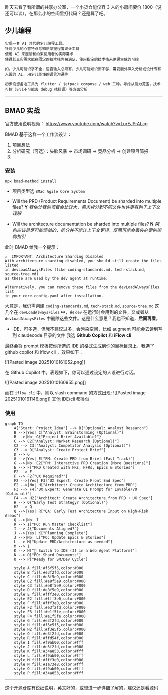 昨天去看了看所谓的共享办公室，一个小货仓能仅容 3 人的小房间要价 1800（说还可以谈），在那么小的空间里打代码？还是算了吧。


## 少儿编程
```
实现一套 AI 时代的少儿编程工具。
针对少儿的心智特点与知识掌握程度设计工具
使用 AI 来厘清和约束使用者的实际需求
使得其真实需求能在固定的技术栈内被满足，使用指定的技术栈来确保生成的可控

如，少儿可能识字不全，语音输入必须有，少儿可能知识面不够，需要额外深入分析或设计专有人设的 AI. 用少儿能懂的语言沟通等

初步设想备选工具为 flutter / jetpack compose / web 三种，考虑从能力范围，技术可控（少儿不可能去 debug 找错误）等方面分析 
```

---

## BMAD 实战


官方使用说明视频： https://www.youtube.com/watch?v=LorEJPrALcg

BMAD 基于这样一个工作流设计：

1. 项目想法
2. 分析研究（可选）：头脑风暴 -> 市场调研 -> 竞品分析 -> 创建项目简报
3. 

### 安装
```
npx bmad-method install
```
- 项目类型选 `BMad Agile Core System`

- Will the PRD (Product Requirements Document) be sharded into multiple files?
**Y** *我估计我的项目会比较大，需求拆分到不同文件也许更有利于上下文理解*

- Will the architecture documentation be sharded into multiple files?
**N** *架构应该是尽可能简单的，拆分并不能让上下文更短，反而可能会丢失必要的架构指引*

此时 BMAD 给我一个提示：
```
⚠️  IMPORTANT: Architecture Sharding Disabled
With architecture sharding disabled, you should still create the files listed
in devLoadAlwaysFiles (like coding-standards.md, tech-stack.md, source-tree.md)
as these are used by the dev agent at runtime.

Alternatively, you can remove these files from the devLoadAlwaysFiles list
in your core-config.yaml after installation.
```
大意是，我仍需创建 `coding-standards.md`, `tech-stack.md`, `source-tree.md` 这几个在 `devLoadAlwaysFiles` 中，由 `dev` 在运行时会用到的文件，又或者从 `devLoadAlwaysFiles` 中删除这些文件。这是什么意思？我也不知道，**后面再看**。

- IDE，可多选，但我不建议过多，会污染空间，比如 augment 可能会去读到写到 claudecode 目录的文件
我选 **Github Copilot** 和 **iFlow cli**

最终会将 prompt 模板按你所选的 IDE 的格式生成到你的目标目录上，我选了 github copilot 和 iflow cli ，效果如下：

![[Pasted image 20251010161052.png]]

在 Github Copilot 中，表现如下，你可以通过设定的人设进行对话。

![[Pasted image 20251010160955.png]]

 而在 `iflow cli` 中，则以 slash command 的方式出现:
 ![[Pasted image 20251010161146.png]]
其他 IDE/cli 都类似

### 使用

```mermaid
graph TD
    A["Start: Project Idea"] --> B{"Optional: Analyst Research"}
    B -->|Yes| C["Analyst: Brainstorming (Optional)"]
    B -->|No| G{"Project Brief Available?"}
    C --> C2["Analyst: Market Research (Optional)"]
    C2 --> C3["Analyst: Competitor Analysis (Optional)"]
    C3 --> D["Analyst: Create Project Brief"]
    D --> G
    G -->|Yes| E["PM: Create PRD from Brief (Fast Track)"]
    G -->|No| E2["PM: Interactive PRD Creation (More Questions)"]
    E --> F["PRD Created with FRs, NFRs, Epics & Stories"]
    E2 --> F
    F --> F2{"UX Required?"}
    F2 -->|Yes| F3["UX Expert: Create Front End Spec"]
    F2 -->|No| H["Architect: Create Architecture from PRD"]
    F3 --> F4["UX Expert: Generate UI Prompt for Lovable/V0 (Optional)"]
    F4 --> H2["Architect: Create Architecture from PRD + UX Spec"]
    H --> Q{"Early Test Strategy? (Optional)"}
    H2 --> Q
    Q -->|Yes| R["QA: Early Test Architecture Input on High-Risk Areas"]
    Q -->|No| I
    R --> I["PO: Run Master Checklist"]
    I --> J{"Documents Aligned?"}
    J -->|Yes| K["Planning Complete"]
    J -->|No| L["PO: Update Epics & Stories"]
    L --> M["Update PRD/Architecture as needed"]
    M --> I
    K --> N["📁 Switch to IDE (If in a Web Agent Platform)"]
    N --> O["PO: Shard Documents"]
    O --> P["Ready for SM/Dev Cycle"]

    style A fill:#f5f5f5,color:#000
    style B fill:#e3f2fd,color:#000
    style C fill:#e8f5e9,color:#000
    style C2 fill:#e8f5e9,color:#000
    style C3 fill:#e8f5e9,color:#000
    style D fill:#e8f5e9,color:#000
    style E fill:#fff3e0,color:#000
    style E2 fill:#fff3e0,color:#000
    style F fill:#fff3e0,color:#000
    style F2 fill:#e3f2fd,color:#000
    style F3 fill:#e1f5fe,color:#000
    style F4 fill:#e1f5fe,color:#000
    style G fill:#e3f2fd,color:#000
    style H fill:#f3e5f5,color:#000
    style H2 fill:#f3e5f5,color:#000
    style Q fill:#e3f2fd,color:#000
    style R fill:#ffd54f,color:#000
    style I fill:#f9ab00,color:#fff
    style J fill:#e3f2fd,color:#000
    style K fill:#34a853,color:#fff
    style L fill:#f9ab00,color:#fff
    style M fill:#fff3e0,color:#000
    style N fill:#1a73e8,color:#fff
    style O fill:#f9ab00,color:#fff
    style P fill:#34a853,color:#fff

```

---

这个开源仓库有说细说明，英文好的，或想进一步详细了解的，建议还是看源码